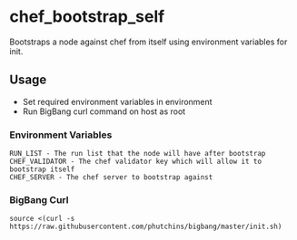 # chef_bootstrap_self
Bootstraps a node against chef from itself using environment variables for init.

## Usage
+ Set required environment variables in environment
+ Run BigBang curl command on host as root

### Environment Variables
```
RUN_LIST - The run list that the node will have after bootstrap
CHEF_VALIDATOR - The chef validator key which will allow it to bootstrap itself
CHEF_SERVER - The chef server to bootstrap against
```

### BigBang Curl
```
source <(curl -s https://raw.githubusercontent.com/phutchins/bigbang/master/init.sh)
```
